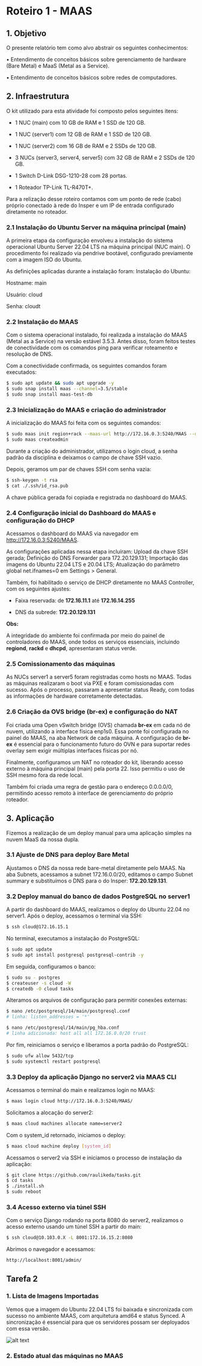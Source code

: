 # Roteiro 1 - MAAS
## 1. Objetivo

O presente relatório tem como alvo abstrair os seguintes conhecimentos:

•	Entendimento de conceitos básicos sobre gerenciamento de hardware (Bare Metal) e MaaS (Metal as a Service).

•	Entendimento de conceitos básicos sobre redes de computadores.


## 2. Infraestrutura

O kit utilizado para esta atividade foi composto pelos seguintes itens:

- 1 NUC (main) com 10 GB de RAM e 1 SSD de 120 GB.

- 1 NUC (server1) com 12 GB de RAM e 1 SSD de 120 GB.

- 1 NUC (server2) com 16 GB de RAM e 2 SSDs de 120 GB.

- 3 NUCs (server3, server4, server5) com 32 GB de RAM e 2 SSDs de 120 GB.

- 1 Switch D-Link DSG-1210-28 com 28 portas.

- 1 Roteador TP-Link TL-R470T+.

Para a relização desse roteiro contamos com um ponto de rede (cabo) próprio conectado à rede do Insper e um IP de entrada configurado diretamente no roteador.




### 2.1 Instalação do Ubuntu Server na máquina principal (main)

A primeira etapa da configuração envolveu a instalação do sistema operacional Ubuntu Server 22.04 LTS na máquina principal (NUC main). O procedimento foi realizado via pendrive bootável, configurado previamente com a imagem ISO do Ubuntu.

As definições aplicadas durante a instalação foram:
Instalação do Ubuntu:

Hostname: main

Usuário: cloud

Senha: cloudt

### 2.2 Instalação do MAAS

Com o sistema operacional instalado, foi realizada a instalação do MAAS (Metal as a Service) na versão estável 3.5.3. Antes disso, foram feitos testes de conectividade com os comandos ping para verificar roteamento e resolução de DNS.

Com a conectividade confirmada, os seguintes comandos foram executados:

<!-- termynal -->


``` bash
$ sudo apt update && sudo apt upgrade -y
$ sudo snap install maas --channel=3.5/stable
$ sudo snap install maas-test-db
```


### 2.3 Inicialização do MAAS e criação do administrador

A inicialização do MAAS foi feita com os seguintes comandos:

``` bash
$ sudo maas init region+rack --maas-url http://172.16.0.3:5240/MAAS --database-uri maas-test-db:///
$ sudo maas createadmin
```
Durante a criação do administrador, utilizamos o login cloud, a senha padrão da disciplina e deixamos o campo de chave SSH vazio.

Depois, geramos um par de chaves SSH com senha vazia:

``` bash
$ ssh-keygen -t rsa
$ cat ./.ssh/id_rsa.pub
```

A chave pública gerada foi copiada e registrada no dashboard do MAAS.

### 2.4 Configuração inicial do Dashboard do MAAS e configuração do DHCP

Acessamos o dashboard do MAAS via navegador em http://172.16.0.3:5240/MAAS.

As configurações aplicadas nessa etapa incluíram: Upload da chave SSH gerada; Definição do DNS Forwarder para 172.20.129.131; Importação das imagens do Ubuntu 22.04 LTS e 20.04 LTS; Atualização do parâmetro global net.ifnames=0 em Settings > General.

Também, foi habilitado o serviço de DHCP diretamente no MAAS Controller, com os seguintes ajustes:

- Faixa reservada: de **172.16.11.1** até **172.16.14.255**

- DNS da subrede: **172.20.129.131**

**Obs:**

A integridade do ambiente foi confirmada por meio do painel de controladores do MAAS, onde todos os serviços essenciais, incluindo **regiond**, **rackd** e **dhcpd**, apresentaram status verde.

### 2.5 Comissionamento das máquinas

As NUCs server1 a server5 foram registradas como hosts no MAAS. Todas as máquinas realizaram o boot via PXE e foram comissionadas com sucesso. Após o processo, passaram a apresentar status Ready, com todas as informações de hardware corretamente detectadas.

### 2.6 Criação da OVS bridge (br-ex) e configuração do NAT

Foi criada uma Open vSwitch bridge (OVS) chamada **br-ex** em cada nó de nuvem, utilizando a interface física enp1s0. Essa ponte foi configurada no painel do MAAS, na aba Network de cada máquina. A configuração de **br-ex** é essencial para o funcionamento futuro do OVN e para suportar redes overlay sem exigir múltiplas interfaces físicas por nó.

Finalmente, configuramos um NAT no roteador do kit, liberando acesso externo à máquina principal (main) pela porta 22. Isso permitiu o uso de SSH mesmo fora da rede local.

Também foi criada uma regra de gestão para o endereço 0.0.0.0/0, permitindo acesso remoto à interface de gerenciamento do próprio roteador.

## 3. Aplicação

Fizemos a realização de um deploy manual para uma aplicação simples na nuvem MaaS da nossa dupla.

### 3.1 Ajuste de DNS para deploy Bare Metal

Ajustamos o DNS da nossa rede bare-metal diretamente pelo MAAS. Na aba Subnets, acessamos a subnet 172.16.0.0/20, editamos o campo Subnet summary e substituímos o DNS para o do Insper: **172.20.129.131**.

### 3.2 Deploy manual do banco de dados PostgreSQL no server1

A partir do dashboard do MAAS, realizamos o deploy do Ubuntu 22.04 no server1. Após o deploy, acessamos o terminal via SSH:

``` bash
$ ssh cloud@172.16.15.1
```

No terminal, executamos a instalação do PostgreSQL:

``` bash
$ sudo apt update
$ sudo apt install postgresql postgresql-contrib -y
```

Em seguida, configuramos o banco:

``` bash
$ sudo su - postgres
$ createuser -s cloud -W          
$ createdb -O cloud tasks
```

Alteramos os arquivos de configuração para permitir conexões externas:

``` bash
$ nano /etc/postgresql/14/main/postgresql.conf
# linha: listen_addresses = '*'

$ nano /etc/postgresql/14/main/pg_hba.conf
# linha adicionada: host all all 172.16.0.0/20 trust
```

Por fim, reiniciamos o serviço e liberamos a porta padrão do PostgreSQL:

``` bash
$ sudo ufw allow 5432/tcp
$ sudo systemctl restart postgresql
```

### 3.3 Deploy da aplicação Django no server2 via MAAS CLI

Acessamos o terminal do main e realizamos login no MAAS:

``` bash
$ maas login cloud http://172.16.0.3:5240/MAAS/
```

Solicitamos a alocação do server2:

``` bash
$ maas cloud machines allocate name=server2
```

Com o system_id retornado, iniciamos o deploy:

``` bash
$ maas cloud machine deploy [system_id]
```

Acessamos o server2 via SSH e iniciamos o processo de instalação da aplicação:

``` bash
$ git clone https://github.com/raulikeda/tasks.git
$ cd tasks
$ ./install.sh
$ sudo reboot
```

### 3.4 Acesso externo via túnel SSH

Com o serviço Django rodando na porta 8080 do server2, realizamos o acesso externo usando um túnel SSH a partir do main:

``` bash
$ ssh cloud@10.103.0.X -L 8001:172.16.15.2:8080
```

Abrimos o navegador e acessamos:


``` bash
http://localhost:8001/admin/
```

## Tarefa 2

### 1. Lista de Imagens Importadas

Vemos que a imagem do Ubuntu 22.04 LTS foi baixada e sincronizada com sucesso no ambiente MAAS, com arquitetura amd64 e status Synced. A sincronização é essencial para que os servidores possam ser deployados com essa versão.

![alt text](tarefa2.1..png)

### 2. Estado atual das máquinas no MAAS 